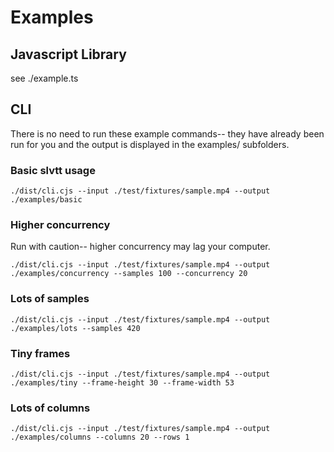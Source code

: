# Examples

## Javascript Library

see ./example.ts

## CLI

There is no need to run these example commands-- they have already been run for you and the output is displayed in the examples/ subfolders.

### Basic slvtt usage

    ./dist/cli.cjs --input ./test/fixtures/sample.mp4 --output ./examples/basic


### Higher concurrency

Run with caution-- higher concurrency may lag your computer.

    ./dist/cli.cjs --input ./test/fixtures/sample.mp4 --output ./examples/concurrency --samples 100 --concurrency 20


### Lots of samples

    ./dist/cli.cjs --input ./test/fixtures/sample.mp4 --output ./examples/lots --samples 420


### Tiny frames

    ./dist/cli.cjs --input ./test/fixtures/sample.mp4 --output ./examples/tiny --frame-height 30 --frame-width 53


### Lots of columns

    ./dist/cli.cjs --input ./test/fixtures/sample.mp4 --output ./examples/columns --columns 20 --rows 1


